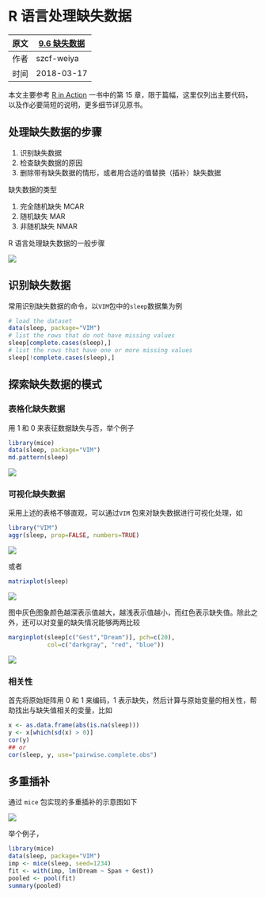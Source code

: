 # R 语言处理缺失数据

| 原文   | [9.6 缺失数据](../../09-Additive-Models-Trees-and-Related-Methods/9.6-Missing-Data/index.html) |
| ---- | ---------------------------------------- |
| 作者   | szcf-weiya                               |
| 时间   | 2018-03-17                               |


本文主要参考 [R in Action](../../references/r-in-action-en.pdf) 一书中的第 15 章，限于篇幅，这里仅列出主要代码，以及作必要简短的说明，更多细节详见原书。

## 处理缺失数据的步骤

1. 识别缺失数据
2. 检查缺失数据的原因
3. 删除带有缺失数据的情形，或者用合适的值替换（插补）缺失数据

缺失数据的类型

1. 完全随机缺失 MCAR
2. 随机缺失 MAR
3. 非随机缺失 NMAR

R 语言处理缺失数据的一般步骤

![](methods-for-missing-data-in-r.png)

## 识别缺失数据

常用识别缺失数据的命令，以`VIM`包中的`sleep`数据集为例

```r
# load the dataset
data(sleep, package="VIM")
# list the rows that do not have missing values
sleep[complete.cases(sleep),]
# list the rows that have one or more missing values
sleep[!complete.cases(sleep),]
```

## 探索缺失数据的模式

### 表格化缺失数据

用 1 和 0 来表征数据缺失与否，举个例子

```r
library(mice)
data(sleep, package="VIM")
md.pattern(sleep)
```

![](md-pattern.png)

### 可视化缺失数据

采用上述的表格不够直观，可以通过`VIM` 包来对缺失数据进行可视化处理，如

```r
library("VIM")
aggr(sleep, prop=FALSE, numbers=TRUE)
```

![](aggr.png)

或者

```r
matrixplot(sleep)
```

![](matrixplot.png)

图中灰色图象颜色越深表示值越大，越浅表示值越小，而红色表示缺失值。除此之外，还可以对变量的缺失情况能够两两比较

```r
marginplot(sleep[c("Gest","Dream")], pch=c(20),
           col=c("darkgray", "red", "blue"))
```

![](marginplot.png)


### 相关性

首先将原始矩阵用 0 和 1 来编码，1 表示缺失，然后计算与原始变量的相关性，帮助找出与缺失值相关的变量，比如

```r
x <- as.data.frame(abs(is.na(sleep)))
y <- x[which(sd(x) > 0)]
cor(y)
## or
cor(sleep, y, use="pairwise.complete.obs")
```

## 多重插补

通过 `mice` 包实现的多重插补的示意图如下

![](mice.png)

举个例子，

```r
library(mice)
data(sleep, package="VIM")
imp <- mice(sleep, seed=1234)
fit <- with(imp, lm(Dream ~ Span + Gest))
pooled <- pool(fit)
summary(pooled)
```
